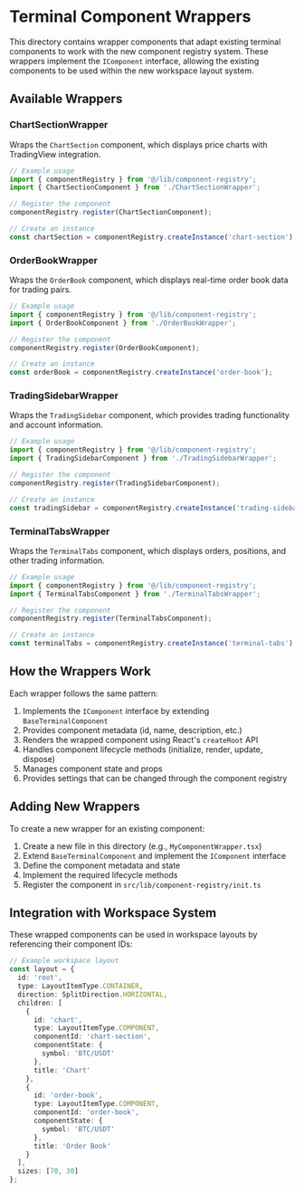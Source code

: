 # Terminal Component Wrappers

This directory contains wrapper components that adapt existing terminal components to work with the new component registry system. These wrappers implement the `IComponent` interface, allowing the existing components to be used within the new workspace layout system.

## Available Wrappers

### ChartSectionWrapper

Wraps the `ChartSection` component, which displays price charts with TradingView integration.

```typescript
// Example usage
import { componentRegistry } from '@/lib/component-registry';
import { ChartSectionComponent } from './ChartSectionWrapper';

// Register the component
componentRegistry.register(ChartSectionComponent);

// Create an instance
const chartSection = componentRegistry.createInstance('chart-section');
```

### OrderBookWrapper

Wraps the `OrderBook` component, which displays real-time order book data for trading pairs.

```typescript
// Example usage
import { componentRegistry } from '@/lib/component-registry';
import { OrderBookComponent } from './OrderBookWrapper';

// Register the component
componentRegistry.register(OrderBookComponent);

// Create an instance
const orderBook = componentRegistry.createInstance('order-book');
```

### TradingSidebarWrapper

Wraps the `TradingSidebar` component, which provides trading functionality and account information.

```typescript
// Example usage
import { componentRegistry } from '@/lib/component-registry';
import { TradingSidebarComponent } from './TradingSidebarWrapper';

// Register the component
componentRegistry.register(TradingSidebarComponent);

// Create an instance
const tradingSidebar = componentRegistry.createInstance('trading-sidebar');
```

### TerminalTabsWrapper

Wraps the `TerminalTabs` component, which displays orders, positions, and other trading information.

```typescript
// Example usage
import { componentRegistry } from '@/lib/component-registry';
import { TerminalTabsComponent } from './TerminalTabsWrapper';

// Register the component
componentRegistry.register(TerminalTabsComponent);

// Create an instance
const terminalTabs = componentRegistry.createInstance('terminal-tabs');
```

## How the Wrappers Work

Each wrapper follows the same pattern:

1. Implements the `IComponent` interface by extending `BaseTerminalComponent`
2. Provides component metadata (id, name, description, etc.)
3. Renders the wrapped component using React's `createRoot` API
4. Handles component lifecycle methods (initialize, render, update, dispose)
5. Manages component state and props
6. Provides settings that can be changed through the component registry

## Adding New Wrappers

To create a new wrapper for an existing component:

1. Create a new file in this directory (e.g., `MyComponentWrapper.tsx`)
2. Extend `BaseTerminalComponent` and implement the `IComponent` interface
3. Define the component metadata and state
4. Implement the required lifecycle methods
5. Register the component in `src/lib/component-registry/init.ts`

## Integration with Workspace System

These wrapped components can be used in workspace layouts by referencing their component IDs:

```typescript
// Example workspace layout
const layout = {
  id: 'root',
  type: LayoutItemType.CONTAINER,
  direction: SplitDirection.HORIZONTAL,
  children: [
    {
      id: 'chart',
      type: LayoutItemType.COMPONENT,
      componentId: 'chart-section',
      componentState: {
        symbol: 'BTC/USDT'
      },
      title: 'Chart'
    },
    {
      id: 'order-book',
      type: LayoutItemType.COMPONENT,
      componentId: 'order-book',
      componentState: {
        symbol: 'BTC/USDT'
      },
      title: 'Order Book'
    }
  ],
  sizes: [70, 30]
};
```
